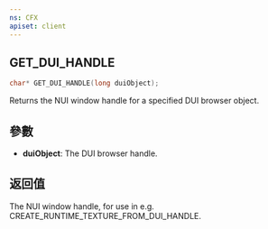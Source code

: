 ```yaml
---
ns: CFX
apiset: client
---
```

## GET_DUI_HANDLE

```c
char* GET_DUI_HANDLE(long duiObject);
```

Returns the NUI window handle for a specified DUI browser object.

## 參數
* **duiObject**: The DUI browser handle.

## 返回值
The NUI window handle, for use in e.g. CREATE\_RUNTIME\_TEXTURE\_FROM\_DUI\_HANDLE.
